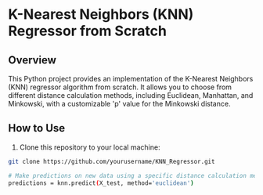 # K-Nearest Neighbors (KNN) Regressor from Scratch

## Overview
This Python project provides an implementation of the K-Nearest Neighbors (KNN) regressor algorithm from scratch. It allows you to choose from different distance calculation methods, including Euclidean, Manhattan, and Minkowski, with a customizable 'p' value for the Minkowski distance.

## How to Use
1. Clone this repository to your local machine:

```bash
git clone https://github.com/yourusername/KNN_Regressor.git

# Make predictions on new data using a specific distance calculation method and 'p' value
predictions = knn.predict(X_test, method='euclidean')
